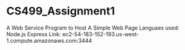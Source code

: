 # CS499_Assignment1

A Web Service Program to Host A Simple Web Page
Languaes used: Node.js Express
Link: ec2-54-183-152-193.us-west-1.compute.amazonaws.com:3444
